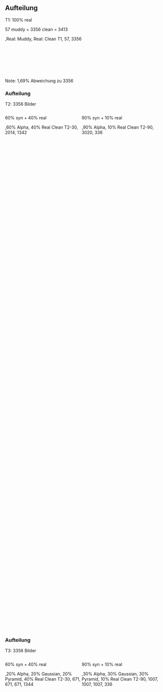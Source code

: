 <section data-visibility="uncounted">
    <h2>Aufteilung</h2>
    <p>T1: 100% real</p>
    <p>57 muddy + 3356 clean = 3413</p>
    <div class="stretch">
        <canvas data-chart="pie">
        ,Real: Muddy, Real: Clean
        T1, 57, 3356
        </canvas>
    </div>
    <div class="placeholder-bottom"></div>
Note:
1,69% Abweichung zu 3356
</section>

<section data-visibility="uncounted">
    <h3>Aufteilung</h3>
    <p>T2: 3356 Bilder</p>
    <div class="pie-chart-side-by-side">
        <p>60% syn + 40% real</p>
        <canvas data-chart="pie">
            ,60% Alpha, 40% Real Clean
            T2-30, 2014, 1342
        </canvas>
    </div>
    <div class="pie-chart-side-by-side">
    <p>90% syn + 10% real</p>
        <canvas data-chart="pie">
            ,90% Alpha, 10% Real Clean
            T2-90, 3020, 336
        </canvas>
    </div>
</section>

<!-- T3 -->
<section data-visibility="uncounted">
    <h3>Aufteilung</h3>
    <p>T3: 3356 Bilder</p>
    <div class="pie-chart-side-by-side">
        <p>60% syn + 40% real</p>
        <canvas data-chart="pie">
            ,20% Alpha, 20% Gaussian, 20% Pyramid, 40% Real Clean
            T2-30, 671, 671, 671, 1344
        </canvas>
    </div>
    <div class="pie-chart-side-by-side">
    <p>90% syn + 10% real</p>
        <canvas data-chart="pie">
            ,30% Alpha, 30% Gaussian, 30% Pyramid, 10% Real Clean
            T2-90, 1007, 1007, 1007, 336
        </canvas>
    </div>
</section>

<!-- <section>
    <h2>Aufteilung</h2>
    <p>T3: 3356 Bilder</p>
    <p>30% syn + 70% real</p>
    <p>336 alpha + 336 gaus + 336 pyramid + 2349 clean ≈ 3356</p>
    <div style="height:40vh; float: left; width: 50%">
        <canvas data-chart="pie">
            ,Synthetic: Alpha, Synthetic: Gaussian, Synthetic: Pyramid, Real: Clean
            T2-30, 336, 336, 336, 2349
        </canvas>
    </div>
    <div style="height:40vh; float: left; width: 50%">
        <p>90% syn + 10% real</p>
        <p>1007 alpha + 1007 gaus + 1007 pyramid + 336 clean ≈ 3356</p>
        <canvas data-chart="pie">
            ,Synthetic: Alpha, Synthetic: Gaussian, Synthetic: Pyramid, Real: Clean
            T2-90, 1007, 1007, 1007, 336
        </canvas>
    </div>
</section> -->

<!-- t1 = 3413
t2+t3 = 3356 -->

<style>
    .placeholder-bottom {
        height: 3vh;
    }
    .pie-chart-side-by-side{
        height: 43vh;
        width: 50%;
        float: left;
    }
</style>
